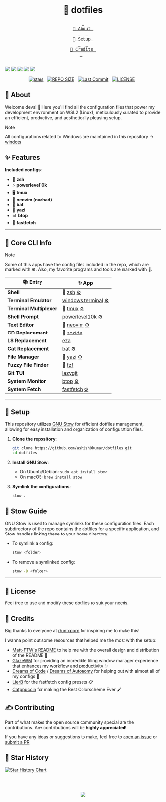 <h1 align="center">🌿 dotfiles</h1>

<div align="center">
  <a href="#-about"><kbd> <br> 🌷 About <br> </kbd></a>&ensp;&ensp;
  <a href="#-setup"><kbd> <br> 🔧 Setup <br> </kbd></a>&ensp;&ensp;
  <a href="#-credits"><kbd> <br> 🎉 Credits <br> </kbd></a>&ensp;&ensp;
</div>

<br>

![](assets/1.png)
![](assets/2.png)
![](assets/6.png)
![](assets/5.png)
![](assets/4.png)

<div align="center">
<p>
<a href="https://github.com/ashish0kumar/dotfiles/stargazers"><img src="https://img.shields.io/github/stars/ashish0kumar/dotfiles?style=for-the-badge&logo=starship&color=C9CBFF&logoColor=C9CBFF&labelColor=302D41" alt="stars"><a>&nbsp;&nbsp;
<a href="https://github.com/ashish0kumar/dotfiles/"><img src="https://img.shields.io/github/repo-size/ashish0kumar/dotfiles?style=for-the-badge&logo=hyprland&logoColor=f9e2af&label=Size&labelColor=302D41&color=f9e2af" alt="REPO SIZE"></a>&nbsp;&nbsp;
<a href="https://github.com/ashish0kumar/dotfiles/commits/main/"><img src="https://img.shields.io/github/last-commit/ashish0kumar/dotfiles?style=for-the-badge&logo=github&logoColor=eba0ac&label=Last%20Commit&labelColor=302D41&color=eba0ac" alt="Last Commit"></a>&nbsp;&nbsp;
<a href="https://github.com/ashish0kumar/dotfiles/LICENSE"><img src="https://img.shields.io/github/license/ashish0kumar/dotfiles?style=for-the-badge&logo=&color=CBA6F7&logoColor=CBA6F7&labelColor=302D41" alt="LICENSE"></a>&nbsp;&nbsp;
</p>
</div>


## 🌷 About

Welcome devs! 👋 Here you'll find all the configuration files that power my development environment on WSL2 (Linux), meticulously curated to provide an efficient, productive, and aesthetically pleasing setup.

> [!NOTE]
> All configurations related to Windows are maintained in this repository -> [windots](https://github.com/ashish0kumar/windots)

## ✨ Features

**Included configs:**

- 🐚 **zsh**
- ⚡ **powerlevel10k**
- 🖥️ **tmux**
- 🔮 **neovim (nvchad)**
- 🦇 **bat**
- 📂 **yazi** 
- 📊 **btop**
- 🚀 **fastfetch**

<hr/>

## 🌸 Core CLI Info

> [!Note]
> Some of this apps have the config files included in the repo, which are marked with ⚙️. Also, my favorite programs and tools are marked with 💖.


| 📚 Entry                           | ✨ App                  |
|------------------------------------|--------------------------|
| **Shell**                              | 💖 [zsh](https://zsh.sourceforge.io/) [⚙️](https://github.com/ashish0kumar/dotfiles/blob/master/.zshrc) |
| **Terminal Emulator**                  | [windows terminal](https://github.com/microsoft/terminal) [⚙️](https://github.com/ashish0kumar/windots/blob/main/.config/terminal/settings.json) |
| **Terminal Multiplexer**               | 💖 [tmux](https://github.com/tmux/tmux) [⚙️](https://github.com/ashish0kumar/dotfiles/blob/master/.config/tmux/tmux.conf) |
| **Shell Prompt**                       | [powerlevel10k](https://github.com/romkatv/powerlevel10k) [⚙️](https://github.com/ashish0kumar/dotfiles/blob/master/.p10k.zsh) |
| **Text Editor**                        | 💖 [neovim](https://neovim.io/) [⚙️](https://github.com/ashish0kumar/dotfiles/tree/master/.config/nvim) |
| **CD Replacement**                     | 💖 [zoxide](https://github.com/ajeetdsouza/zoxide) |
| **LS Replacement**                     | [eza](https://github.com/eza-community/eza) |
| **Cat Replacement**                    | [bat](https://github.com/sharkdp/bat) [⚙️](https://github.com/ashish0kumar/dotfiles/tree/master/.config/bat) |
| **File Manager**                       | 💖 [yazi](https://yazi-rs.github.io/) [⚙️](https://github.com/ashish0kumar/dotfiles/tree/master/.config/yazi) |
| **Fuzzy File Finder**                  | 💖 [fzf](https://github.com/junegunn/fzf) |
| **Git TUI**                            | [lazygit](https://github.com/jesseduffield/lazygit) |
| **System Monitor**                     | [btop](https://github.com/aristocratos/btop) [⚙️](https://github.com/ashish0kumar/dotfiles/blob/master/.config/btop/btop.conf) |
| **System Fetch**                       | [fastfetch](https://github.com/fastfetch-cli/fastfetch) [⚙️](https://github.com/ashish0kumar/dotfiles/blob/master/.config/fastfetch/config.jsonc) |

<hr/>

## 🔧 Setup

This repository utilizes [GNU Stow](https://www.gnu.org/software/stow/) for efficient dotfiles management, allowing for easy installation and organization of configuration files.

1. **Clone the repository**:
    ```bash
    git clone https://github.com/ashish0kumar/dotfiles.git
    cd dotfiles
    ```

2. **Install GNU Stow**:
    - On Ubuntu/Debian: `sudo apt install stow`
    - On macOS: `brew install stow`

3. **Symlink the configurations**:
    ```bash
    stow .
    ```


## 🔗 Stow Guide
GNU Stow is used to manage symlinks for these configuration files. Each subdirectory of the repo contains the dotfiles for a specific application, and Stow handles linking these to your home directory. 

- To symlink a config:
  ```bash
  stow <folder>
  ```

- To remove a symlinked config:

  ```bash
  stow -D <folder>
  ```

<hr/>


## 📜 License

Feel free to use and modify these dotfiles to suit your needs.


## 🎉 ‎Credits

Big thanks to everyone at [r/unixporn](https://reddit.com/r/unixporn) for inspiring me to make this!

I wanna point out some resources that helped me the most with the setup:

- [Matt-FTW's README](https://github.com/Matt-FTW/dotfiles?tab=readme-ov-file) to help me with the overall design and distribution of the README 🙏
- [GlazeWM](https://github.com/glzr-io/glazewm) for providing an incredible tiling window manager experience that enhances my workflow and productivity ✨
- [Dreams of Code](https://www.youtube.com/@dreamsofcode/videos) / [Dreams of Autonomy](https://www.youtube.com/@dreamsofautonomy/videos) for helping out with almost all of my configs 🔧
- [LierB](https://github.com/LierB/fastfetch) for the fastfetch config presets 📋
- [Catppuccin](https://catppuccin.com) for making the Best Colorscheme Ever 🖌️


## ✍️ Contributing

Part of what makes the open source community special are the contributions. Any contributions will be **highly appreciated!**

If you have any ideas or suggestions to make, feel free to [open an issue](https://github.com/ashish0kumar/dotfiles/issues) or [submit a PR](https://github.com/ashish0kumar/dotfiles/pulls)

## 💫 Star History

<a href="https://star-history.com/#ashish0kumar/dotfiles&Date">
 <picture>
   <source media="(prefers-color-scheme: dark)" srcset="https://api.star-history.com/svg?repos=ashish0kumar/dotfiles&type=Date&theme=dark" />
   <source media="(prefers-color-scheme: light)" srcset="https://api.star-history.com/svg?repos=ashish0kumar/dotfiles&type=Date" />
   <img alt="Star History Chart" src="https://api.star-history.com/svg?repos=ashish0kumar/dotfiles&type=Date" />
 </picture>
</a>

<br><br>


<p align="center">
	<img src="https://raw.githubusercontent.com/catppuccin/catppuccin/main/assets/footers/gray0_ctp_on_line.svg?sanitize=true" />
</p>
